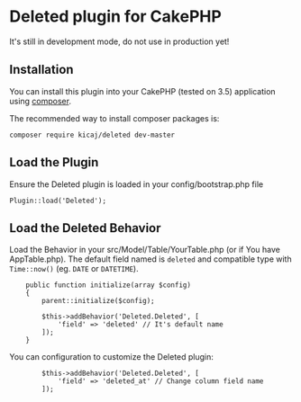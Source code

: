 # Deleted plugin for CakePHP

It's still in development mode, do not use in production yet!

## Installation

You can install this plugin into your CakePHP (tested on 3.5) application using [composer](http://getcomposer.org).

The recommended way to install composer packages is:

```
composer require kicaj/deleted dev-master
```

Load the Plugin
-----------

Ensure the Deleted plugin is loaded in your config/bootstrap.php file

```
Plugin::load('Deleted');
```

Load the Deleted Behavior
---------------------

Load the Behavior in your src/Model/Table/YourTable.php (or if You have AppTable.php). The default field named is `deleted` and compatible type with `Time::now()` (eg. `DATE` or `DATETIME`).

```
    public function initialize(array $config)
    {
        parent::initialize($config);

        $this->addBehavior('Deleted.Deleted', [
            'field' => 'deleted' // It's default name
        ]);
    }
```
You can configuration to customize the Deleted plugin:
```
        $this->addBehavior('Deleted.Deleted', [
            'field' => 'deleted_at' // Change column field name
        ]);
```
